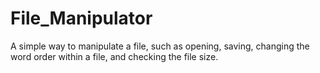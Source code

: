 # File_Manipulator
A simple way to manipulate a file, such as opening, saving, changing the word order within a file, and checking the file size.
